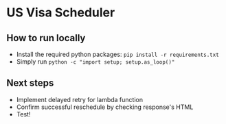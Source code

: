 # US Visa Scheduler

## How to run locally
- Install the required python packages: `pip install -r requirements.txt`
- Simply run `python -c "import setup; setup.as_loop()"`

## Next steps
- Implement delayed retry for lambda function
- Confirm successful reschedule by checking response's HTML
- Test!